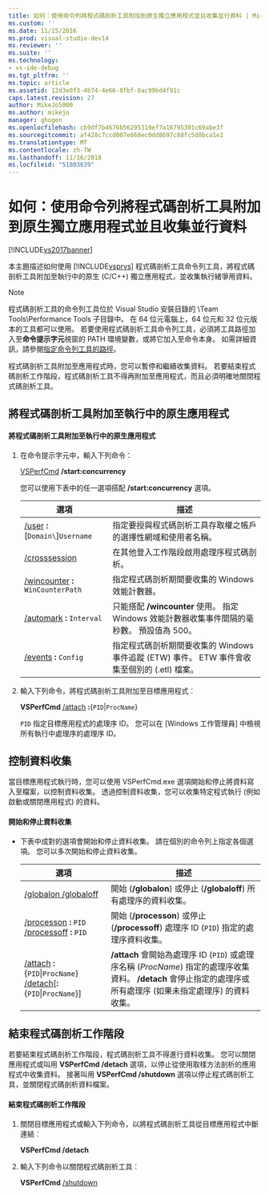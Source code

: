 ```yaml
---
title: 如何：使用命令列將程式碼剖析工具附加到原生獨立應用程式並且收集並行資料 | Microsoft Docs
ms.custom: ''
ms.date: 11/15/2016
ms.prod: visual-studio-dev14
ms.reviewer: ''
ms.suite: ''
ms.technology:
- vs-ide-debug
ms.tgt_pltfrm: ''
ms.topic: article
ms.assetid: 12d3e0f3-4b74-4e66-8fbf-8ac99bd4f91c
caps.latest.revision: 27
author: MikeJo5000
ms.author: mikejo
manager: ghogen
ms.openlocfilehash: cb9df7b4676b56295319ef7a16795301c69abe3f
ms.sourcegitcommit: af428c7ccd007e668ec0dd8697c88fc5d8bca1e2
ms.translationtype: MT
ms.contentlocale: zh-TW
ms.lasthandoff: 11/16/2018
ms.locfileid: "51803639"
---
```

# <a name="how-to-attach-the-profiler-to-a-native-stand-alone-application-and-collect-concurrency-data-by-using-the-command-line"></a>如何：使用命令列將程式碼剖析工具附加到原生獨立應用程式並且收集並行資料
[!INCLUDE[vs2017banner](../includes/vs2017banner.md)]

本主題描述如何使用 [!INCLUDE[vsprvs](../includes/vsprvs-md.md)] 程式碼剖析工具命令列工具，將程式碼剖析工具附加至執行中的原生 (C/C++) 獨立應用程式，並收集執行緒爭用資料。  
  
> [!NOTE]
>  程式碼剖析工具的命令列工具位於 Visual Studio 安裝目錄的 \Team Tools\Performance Tools 子目錄中。 在 64 位元電腦上，64 位元和 32 位元版本的工具都可以使用。 若要使用程式碼剖析工具命令列工具，必須將工具路徑加入至**命令提示字元**視窗的 PATH 環境變數，或將它加入至命令本身。 如需詳細資訊，請參閱[指定命令列工具的路徑](../profiling/specifying-the-path-to-profiling-tools-command-line-tools.md)。  
  
 程式碼剖析工具附加至應用程式時，您可以暫停和繼續收集資料。 若要結束程式碼剖析工作階段，程式碼剖析工具不得再附加至應用程式，而且必須明確地關閉程式碼剖析工具。  
  
## <a name="attaching-the-profiler-to-a-running-native-application"></a>將程式碼剖析工具附加至執行中的原生應用程式  
  
#### <a name="to-attach-the-profiler-to-a-running-native-application"></a>將程式碼剖析工具附加至執行中的原生應用程式  
  
1.  在命令提示字元中，輸入下列命令：  
  
     [VSPerfCmd](../profiling/vsperfcmd.md) **/start:concurrency**  
  
     您可以使用下表中的任一選項搭配 **/start:concurrency** 選項。  
  
    |選項|描述|  
    |------------|-----------------|  
    |[/user](../profiling/user-vsperfcmd.md) **:**[`Domain\`]`Username`|指定要授與程式碼剖析工具存取權之帳戶的選擇性網域和使用者名稱。|  
    |[/crosssession](../profiling/crosssession.md)|在其他登入工作階段啟用處理序程式碼剖析。|  
    |[/wincounter](../profiling/wincounter.md) **:** `WinCounterPath`|指定程式碼剖析期間要收集的 Windows 效能計數器。|  
    |[/automark](../profiling/automark.md) **:** `Interval`|只能搭配 **/wincounter** 使用。 指定 Windows 效能計數器收集事件間隔的毫秒數。 預設值為 500。|  
    |[/events](../profiling/events-vsperfcmd.md) **:** `Config`|指定程式碼剖析期間要收集的 Windows 事件追蹤 (ETW) 事件。 ETW 事件會收集至個別的 (.etl) 檔案。|  
  
2.  輸入下列命令，將程式碼剖析工具附加至目標應用程式︰  
  
     **VSPerfCmd**  [/attach](../profiling/attach.md) **:**{`PID`&#124;`ProcName`}  
  
     `PID` 指定目標應用程式的處理序 ID。 您可以在 [Windows 工作管理員] 中檢視所有執行中處理序的處理序 ID。  
  
## <a name="controlling-data-collection"></a>控制資料收集  
 當目標應用程式執行時，您可以使用 VSPerfCmd.exe 選項開始和停止將資料寫入至檔案，以控制資料收集。 透過控制資料收集，您可以收集特定程式執行 (例如啟動或關閉應用程式) 的資料。  
  
#### <a name="to-start-and-stop-data-collection"></a>開始和停止資料收集  
  
-   下表中成對的選項會開始和停止資料收集。 請在個別的命令列上指定各個選項。 您可以多次開始和停止資料收集。  
  
    |選項|描述|  
    |------------|-----------------|  
    |[/globalon /globaloff](../profiling/globalon-and-globaloff.md)|開始 (**/globalon**) 或停止 (**/globaloff**) 所有處理序的資料收集。|  
    |[/processon](../profiling/processon-and-processoff.md) **:** `PID` [/processoff](../profiling/processon-and-processoff.md) **:** `PID`|開始 (**/processon**) 或停止 (**/processoff**) 處理序 ID (`PID`) 指定的處理序資料收集。|  
    |[/attach](../profiling/attach.md) **:**{`PID`&#124;`ProcName`} [/detach](../profiling/detach.md)[**:**{`PID`&#124;`ProcName`}]|**/attach** 會開始為處理序 ID (`PID`) 或處理序名稱 (*ProcName*) 指定的處理序收集資料。 **/detach** 會停止指定的處理序或所有處理序 (如果未指定處理序) 的資料收集。|  
  
## <a name="ending-the-profiling-session"></a>結束程式碼剖析工作階段  
 若要結束程式碼剖析工作階段，程式碼剖析工具不得進行資料收集。 您可以關閉應用程式或叫用 **VSPerfCmd /detach** 選項，以停止從使用取樣方法剖析的應用程式中收集資料。 接著叫用 **VSPerfCmd /shutdown** 選項以停止程式碼剖析工具，並關閉程式碼剖析資料檔案。  
  
#### <a name="to-end-a-profiling-session"></a>結束程式碼剖析工作階段  
  
1.  關閉目標應用程式或輸入下列命令，以將程式碼剖析工具從目標應用程式中斷連結︰  
  
     **VSPerfCmd /detach**  
  
2.  輸入下列命令以關閉程式碼剖析工具︰  
  
     **VSPerfCmd**  [/shutdown](../profiling/shutdown.md)



